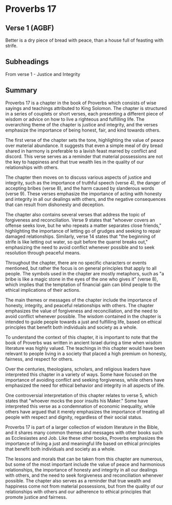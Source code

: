 # Proverbs 17

## Verse 1 (AGBF)

Better is a dry piece of bread with peace, than a house full of feasting with strife.

## Subheadings

From verse 1 - Justice and Integrity

## Summary

Proverbs 17 is a chapter in the book of Proverbs which consists of wise sayings and teachings attributed to King Solomon. The chapter is structured in a series of couplets or short verses, each presenting a different piece of wisdom or advice on how to live a righteous and fulfilling life. The overarching theme of the chapter is justice and integrity, and the verses emphasize the importance of being honest, fair, and kind towards others.

The first verse of the chapter sets the tone, highlighting the value of peace over material abundance. It suggests that even a simple meal of dry bread shared in harmony is preferable to a lavish feast marred by conflict and discord. This verse serves as a reminder that material possessions are not the key to happiness and that true wealth lies in the quality of our relationships with others.

The chapter then moves on to discuss various aspects of justice and integrity, such as the importance of truthful speech (verse 4), the danger of accepting bribes (verse 8), and the harm caused by slanderous words (verse 9). These verses emphasize the importance of acting with honesty and integrity in all our dealings with others, and the negative consequences that can result from dishonesty and deception.

The chapter also contains several verses that address the topic of forgiveness and reconciliation. Verse 9 states that "whoever covers an offense seeks love, but he who repeats a matter separates close friends," highlighting the importance of letting go of grudges and seeking to repair damaged relationships. Similarly, verse 14 states that "the beginning of strife is like letting out water, so quit before the quarrel breaks out," emphasizing the need to avoid conflict whenever possible and to seek resolution through peaceful means.

Throughout the chapter, there are no specific characters or events mentioned, but rather the focus is on general principles that apply to all people. The symbols used in the chapter are mostly metaphors, such as "a bribe is like a magic stone in the eyes of the one who gives it" (verse 8), which implies that the temptation of financial gain can blind people to the ethical implications of their actions.

The main themes or messages of the chapter include the importance of honesty, integrity, and peaceful relationships with others. The chapter emphasizes the value of forgiveness and reconciliation, and the need to avoid conflict whenever possible. The wisdom contained in the chapter is intended to guide people towards a just and fulfilling life, based on ethical principles that benefit both individuals and society as a whole.

To understand the context of this chapter, it is important to note that the book of Proverbs was written in ancient Israel during a time when wisdom literature was highly valued. The teachings in this chapter would have been relevant to people living in a society that placed a high premium on honesty, fairness, and respect for others.

Over the centuries, theologians, scholars, and religious leaders have interpreted this chapter in a variety of ways. Some have focused on the importance of avoiding conflict and seeking forgiveness, while others have emphasized the need for ethical behavior and integrity in all aspects of life.

One controversial interpretation of this chapter relates to verse 5, which states that "whoever mocks the poor insults his Maker." Some have interpreted this verse as a condemnation of economic inequality, while others have argued that it merely emphasizes the importance of treating all people with respect and dignity, regardless of their social status.

Proverbs 17 is part of a larger collection of wisdom literature in the Bible, and it shares many common themes and messages with other books such as Ecclesiastes and Job. Like these other books, Proverbs emphasizes the importance of living a just and meaningful life based on ethical principles that benefit both individuals and society as a whole.

The lessons and morals that can be taken from this chapter are numerous, but some of the most important include the value of peace and harmonious relationships, the importance of honesty and integrity in all our dealings with others, and the need to seek forgiveness and reconciliation whenever possible. The chapter also serves as a reminder that true wealth and happiness come not from material possessions, but from the quality of our relationships with others and our adherence to ethical principles that promote justice and fairness.